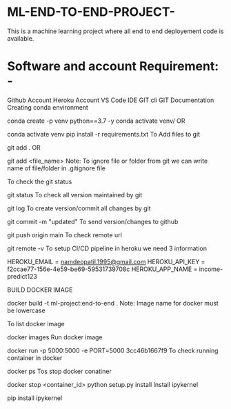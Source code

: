 # ML-END-TO-END-PROJECT-
This is a machine learning project where all end to end deployement code is available.

# Software and account Requirement: - 
Github Account
Heroku Account
VS Code IDE
GIT cli
GIT Documentation
Creating conda environment

conda create -p venv python==3.7 -y
conda activate venv/
OR

conda activate venv
pip install -r requirements.txt
To Add files to git

git add .
OR

git add <file_name>
Note: To ignore file or folder from git we can write name of file/folder in .gitignore file

To check the git status

git status
To check all version maintained by git

git log
To create version/commit all changes by git

git commit -m "updated"
To send version/changes to github

git push origin main
To check remote url

git remote -v
To setup CI/CD pipeline in heroku we need 3 information

HEROKU_EMAIL = namdeopatil.1995@gmail.com
HEROKU_API_KEY = f2ccae77-156e-4e59-be69-59531739708c
HEROKU_APP_NAME = income-predict123

BUILD DOCKER IMAGE

docker build -t ml-project:end-to-end .
Note: Image name for docker must be lowercase

To list docker image

docker images
Run docker image

docker run -p 5000:5000 -e PORT=5000 3cc46b1667f9
To check running container in docker

docker ps
Tos stop docker conatiner

docker stop <container_id>
python setup.py install
Install ipykernel

pip install ipykernel

